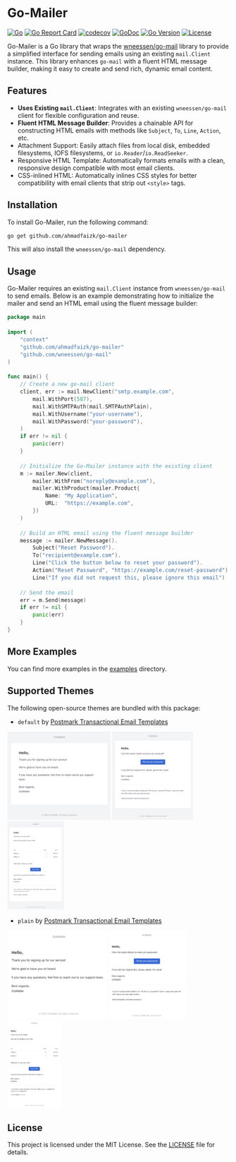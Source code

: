 # Go-Mailer
[![Go](https://github.com/ahmadfaizk/go-mailer/actions/workflows/ci.yml/badge.svg)](https://github.com/ahmadfaizk/go-mailer/actions/workflows/ci.yml)
[![Go Report Card](https://goreportcard.com/badge/github.com/ahmadfaizk/go-mailer)](https://goreportcard.com/report/github.com/ahmadfaizk/go-mailer)
[![codecov](https://codecov.io/gh/ahmadfaizk/go-mailer/graph/badge.svg?token=7tbSVRaD4b)](https://codecov.io/gh/ahmadfaizk/go-mailer)
[![GoDoc](https://pkg.go.dev/badge/github.com/ahmadfaizk/go-mailer)](https://pkg.go.dev/github.com/ahmadfaizk/go-mailer)
[![Go Version](https://img.shields.io/github/go-mod/go-version/ahmadfaizk/go-mailer)](https://golang.org/doc/devel/release.html)
[![License](https://img.shields.io/badge/license-MIT-blue.svg)](LICENSE)

Go-Mailer is a Go library that wraps the [wneessen/go-mail](https://github.com/wneessen/go-mail) library to provide a simplified interface for sending emails using an existing `mail.Client` instance. This library enhances `go-mail` with a fluent HTML message builder, making it easy to create and send rich, dynamic email content.

## Features
- **Uses Existing `mail.Client`**: Integrates with an existing `wneessen/go-mail` client for flexible configuration and reuse.
- **Fluent HTML Message Builder**: Provides a chainable API for constructing HTML emails with methods like `Subject`, `To`, `Line`, `Action`, etc.
- Attachment Support: Easily attach files from local disk, embedded filesystems, IOFS filesystems, or `io.Reader`/`io.ReadSeeker`.
- Responsive HTML Template: Automatically formats emails with a clean, responsive design compatible with most email clients.
- CSS-inlined HTML: Automatically inlines CSS styles for better compatibility with email clients that strip out `<style>` tags.

## Installation
To install Go-Mailer, run the following command:

```bash
go get github.com/ahmadfaizk/go-mailer
```

This will also install the `wneessen/go-mail` dependency.

## Usage
Go-Mailer requires an existing `mail.Client` instance from `wneessen/go-mail` to send emails. Below is an example demonstrating how to initialize the mailer and send an HTML email using the fluent message builder:

```go
package main

import (
    "context"
    "github.com/ahmadfaizk/go-mailer"
    "github.com/wneessen/go-mail"
)

func main() {
    // Create a new go-mail client
    client, err := mail.NewClient("smtp.example.com",
        mail.WithPort(587),
        mail.WithSMTPAuth(mail.SMTPAuthPlain),
        mail.WithUsername("your-username"),
        mail.WithPassword("your-password"),
    )
    if err != nil {
        panic(err)
    }

    // Initialize the Go-Mailer instance with the existing client
    m := mailer.New(client,
        mailer.WithFrom("noreply@example.com"),
        mailer.WithProduct(mailer.Product{
            Name: "My Application",
            URL:  "https://example.com",
        })
    )

    // Build an HTML email using the fluent message builder
    message := mailer.NewMessage().
        Subject("Reset Password").
        To("recipient@example.com").
        Line("Click the button below to reset your password").
        Action("Reset Password", "https://example.com/reset-password").
        Line("If you did not request this, please ignore this email")

    // Send the email
    err = m.Send(message)
    if err != nil {
        panic(err)
    }
}
```

## More Examples

You can find more examples in the [examples](examples) directory.

## Supported Themes

The following open-source themes are bundled with this package:

* `default` by [Postmark Transactional Email Templates](https://github.com/ActiveCampaign/postmark-templates)

<img src="examples/default/welcome.png" height="200" /> <img src="examples/default/reset.png" height="200" /> <img src="examples/default/receipt.png" height="200" />

* `plain` by [Postmark Transactional Email Templates](https://github.com/ActiveCampaign/postmark-templates)

<img src="examples/plain/welcome.png" height="200" /> <img src="examples/plain/reset.png" height="200" /> <img src="examples/plain/receipt.png" height="200" />

## License
This project is licensed under the MIT License. See the [LICENSE](LICENSE) file for details.